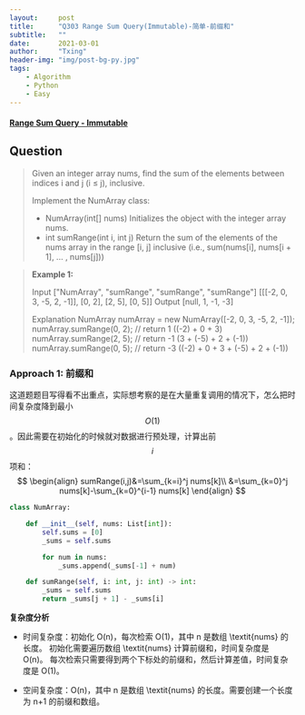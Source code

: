 ```yaml
---
layout:     post
title:      "Q303 Range Sum Query(Immutable)-简单-前缀和"
subtitle:   ""
date:       2021-03-01
author:     "Txing"
header-img: "img/post-bg-py.jpg"
tags:
    - Algorithm
    - Python
    - Easy
---
```


#### [Range Sum Query - Immutable](https://leetcode-cn.com/problems/range-sum-query-immutable/)

## Question

> Given an integer array nums, find the sum of the elements between indices i and j (i ≤ j), inclusive.
>
> Implement the NumArray class:
>
> - NumArray(int[] nums) Initializes the object with the integer array nums.
> - int sumRange(int i, int j)  Return the sum of the elements of the nums array in the range [i, j] inclusive (i.e., sum(nums[i], nums[i + 1], ... , nums[j]))

> **Example 1:**
>
> Input
>["NumArray", "sumRange", "sumRange", "sumRange"]
>    [[[-2, 0, 3, -5, 2, -1]], [0, 2], [2, 5], [0, 5]]
>    Output
>    [null, 1, -1, -3]
>    
>    Explanation
>NumArray numArray = new NumArray([-2, 0, 3, -5, 2, -1]);
> numArray.sumRange(0, 2); // return 1 ((-2) + 0 + 3)
> numArray.sumRange(2, 5); // return -1 (3 + (-5) + 2 + (-1)) 
>numArray.sumRange(0, 5); // return -3 ((-2) + 0 + 3 + (-5) + 2 + (-1))



### Approach 1: 前缀和

这道题题目写得看不出重点，实际想考察的是在大量重复调用的情况下，怎么把时间复杂度降到最小$$O(1)$$。因此需要在初始化的时候就对数据进行预处理，计算出前$$i$$项和：
$$
\begin{align}
sumRange(i,j)&=\sum_{k=i}^j nums[k]\\
&=\sum_{k=0}^j nums[k]-\sum_{k=0}^{i-1} nums[k]
\end{align}
$$


```python
class NumArray:

    def __init__(self, nums: List[int]):
        self.sums = [0]
        _sums = self.sums

        for num in nums:
            _sums.append(_sums[-1] + num)

    def sumRange(self, i: int, j: int) -> int:
        _sums = self.sums
        return _sums[j + 1] - _sums[i]
```

**复杂度分析**

- 时间复杂度：初始化 O(n)，每次检索 O(1)，其中 n 是数组 \textit{nums} 的长度。
  初始化需要遍历数组 \textit{nums} 计算前缀和，时间复杂度是 O(n)。
  每次检索只需要得到两个下标处的前缀和，然后计算差值，时间复杂度是 O(1)。

- 空间复杂度：O(n)，其中 n 是数组 \textit{nums} 的长度。需要创建一个长度为 n+1 的前缀和数组。